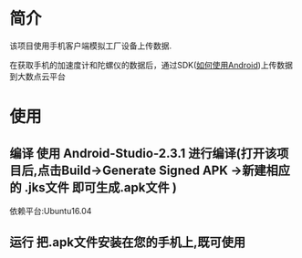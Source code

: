 # 简介

该项目使用手机客户端模拟工厂设备上传数据.

在获取手机的加速度计和陀螺仪的数据后，通过SDK([如何使用Android](https://github.com/Dasudian/datahub-java-demo))上传数据到大数点云平台

# 使用

## 编译 使用 Android-Studio-2.3.1 进行编译(打开该项目后,点击Build->Generate Signed APK ->新建相应的 .jks文件 即可生成.apk文件 )

依赖平台:Ubuntu16.04

## 运行 把.apk文件安装在您的手机上,既可使用
